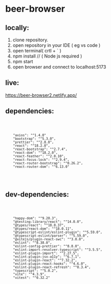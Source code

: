 # beer-browser

## locally:

1. clone repository.
2. open repository in your IDE ( eg vs code )
3. open terminal( crtl + ` )
4. npm install // ( Node js required )
5. npm start
6. open browser and connect to localhost:5173

## live:

<a> https://beer-browser2.netlify.app/ </a>

## dependencies:

 <code>

        "axios": "^1.4.0"
        "bootstrap": "^5.3.0",
        "prettier": "^2.8.8",
        "react": "^18.2.0",
        "react-bootstrap": "^2.7.4",
        "react-dom": "^18.2.0",
        "react-feather": "^2.0.10",
        "react-focus-lock": "^2.9.4",
        "react-router-bootstrap": "^0.26.2",
        "react-router-dom": "^6.13.0"

 </code>

## dev-dependencies:

<code>

        "happy-dom": "^9.20.3",
        "@testing-library/react": "^14.0.0",
        "@types/react": "^18.0.37",
        "@types/react-dom": "^18.0.11",
        "@typescript-eslint/eslint-plugin": "^5.59.0",
        "@typescript-eslint/parser": "^5.59.0",
        "@vitejs/plugin-react-swc": "^3.0.0",
        "eslint": "^8.38.0",
        "eslint-config-prettier": "^8.8.0",
        "eslint-import-resolver-typescript": "^3.5.5",
        "eslint-plugin-import": "^2.27.5",
        "eslint-plugin-jsx-a11y": "^6.7.1",
        "eslint-plugin-react": "^7.32.2",
        "eslint-plugin-react-hooks": "^4.6.0",
        "eslint-plugin-react-refresh": "^0.3.4",
        "typescript": "^5.0.2",
        "vite": "^4.3.9",
        "vitest": "^0.32.2"

</code>
